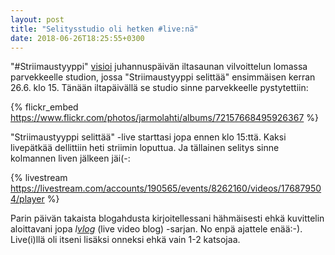 ```yaml
---
layout: post
title: "Selitysstudio oli hetken #live:nä"
date: 2018-06-26T18:25:55+0300
---
```


"#Striimaustyyppi" [visioi](/blogi/2018/06/striimaustyyppi-selittaa/) juhannuspäivän iltasaunan vilvoittelun lomassa parvekkeelle studion, jossa "Striimaustyyppi selittää" ensimmäisen kerran 26.6. klo 15. Tänään iltapäivällä se studio sinne parvekkeelle pystytettiin:

{% flickr_embed https://www.flickr.com/photos/jarmolahti/albums/72157668495926367  %}<!--more-->

"Striimaustyyppi selittää" -live starttasi jopa ennen klo 15:ttä. Kaksi livepätkää dellittiin heti striimin loputtua. Ja tällainen selitys sinne kolmannen liven jälkeen jäi(-: 

{% livestream https://livestream.com/accounts/190565/events/8262160/videos/176879504/player %}

Parin päivän takaista blogahdusta kirjoitellessani hähmäisesti ehkä kuvittelin aloittavani jopa *l[vlog](https://fi.wikipedia.org/wiki/Videoblogi)* (live video blog) -sarjan. No enpä ajattele enää:-). Live(i)llä oli itseni lisäksi onneksi ehkä vain 1-2 katsojaa. 